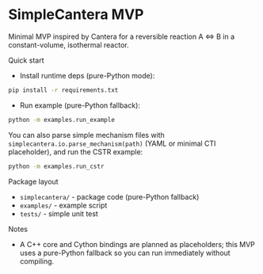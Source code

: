 # SimpleCantera MVP

Minimal MVP inspired by Cantera for a reversible reaction A <=> B in a constant-volume, isothermal reactor.

Quick start

- Install runtime deps (pure-Python mode):

```bash
pip install -r requirements.txt
```

- Run example (pure-Python fallback):

```bash
python -m examples.run_example
```

You can also parse simple mechanism files with `simplecantera.io.parse_mechanism(path)` (YAML or minimal CTI placeholder), and run the CSTR example:

```bash
python -m examples.run_cstr
```

Package layout

- `simplecantera/` - package code (pure-Python fallback)
- `examples/` - example script
- `tests/` - simple unit test

Notes

- A C++ core and Cython bindings are planned as placeholders; this MVP uses a pure-Python fallback so you can run immediately without compiling.

